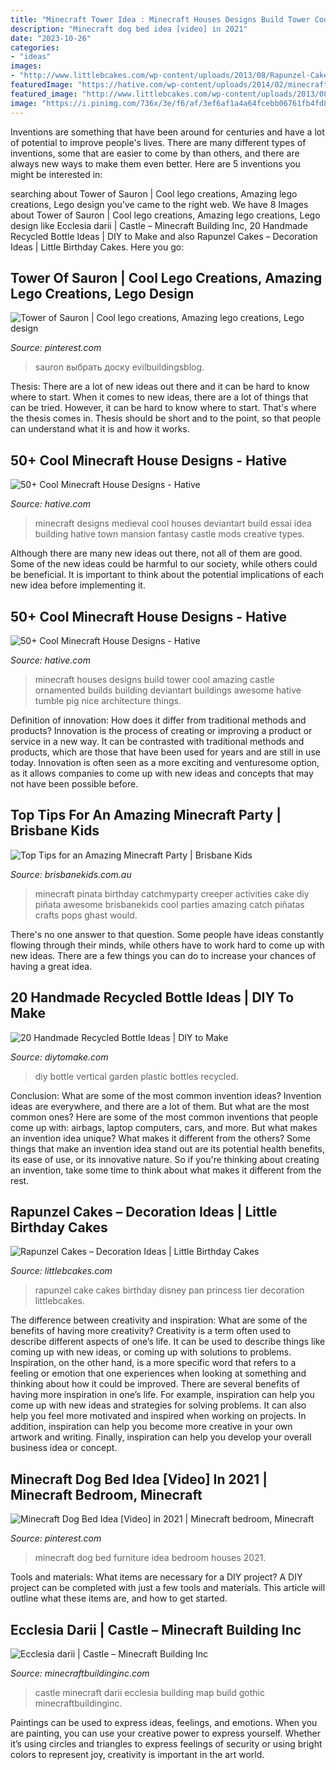```yaml
---
title: "Minecraft Tower Idea : Minecraft Houses Designs Build Tower Cool Amazing Castle Ornamented Builds Building Deviantart Buildings Awesome Hative Tumble Pig Nice Architecture Things"
description: "Minecraft dog bed idea [video] in 2021"
date: "2023-10-26"
categories:
- "ideas"
images:
- "http://www.littlebcakes.com/wp-content/uploads/2013/08/Rapunzel-Cake-Pan.jpg"
featuredImage: "https://hative.com/wp-content/uploads/2014/02/minecraft-houses/medieval-house-idea-24.jpg"
featured_image: "http://www.littlebcakes.com/wp-content/uploads/2013/08/Rapunzel-Cake-Pan.jpg"
image: "https://i.pinimg.com/736x/3e/f6/af/3ef6af1a4a64fcebb06761fb4fd819dc.jpg"
---
```



Inventions are something that have been around for centuries and have a lot of potential to improve people's lives. There are many different types of inventions, some that are easier to come by than others, and there are always new ways to make them even better. Here are 5 inventions you might be interested in: 

	

		
searching about Tower of Sauron | Cool lego creations, Amazing lego creations, Lego design you've came to the right web. We have 8 Images about Tower of Sauron | Cool lego creations, Amazing lego creations, Lego design like Ecclesia darii | Castle – Minecraft Building Inc, 20 Handmade Recycled Bottle Ideas | DIY to Make and also Rapunzel Cakes – Decoration Ideas | Little Birthday Cakes. Here you go:
		
    
## Tower Of Sauron | Cool Lego Creations, Amazing Lego Creations, Lego Design

<img loading=lazy src="https://i.pinimg.com/736x/26/e5/6e/26e56eb46645c6b3f773ad59b6974554.jpg" onerror="this.onerror=null;this.src='https://tse3.mm.bing.net/th?id=OIP.gWPPijyiEjYEAjTkykWHrwHaJ4&amp;pid=15.1';" alt="Tower of Sauron | Cool lego creations, Amazing lego creations, Lego design">

_Source: pinterest.com_

>sauron выбрать доску evilbuildingsblog. 

	

Thesis: There are a lot of new ideas out there and it can be hard to know where to start.
When it comes to new ideas, there are a lot of things that can be tried. However, it can be hard to know where to start. That's where the thesis comes in. Thesis should be short and to the point, so that people can understand what it is and how it works.

    
## 50+ Cool Minecraft House Designs - Hative

<img loading=lazy src="https://hative.com/wp-content/uploads/2014/02/minecraft-houses/medieval-house-idea-24.jpg" onerror="this.onerror=null;this.src='https://tse3.mm.bing.net/th?id=OIP.FC_cKkRqnPdJjjE61TbQCwHaD7&amp;pid=15.1';" alt="50+ Cool Minecraft House Designs - Hative">

_Source: hative.com_

>minecraft designs medieval cool houses deviantart build essai idea building hative town mansion fantasy castle mods creative types. 

	

Although there are many new ideas out there, not all of them are good. Some of the new ideas could be harmful to our society, while others could be beneficial. It is important to think about the potential implications of each new idea before implementing it.

    
## 50+ Cool Minecraft House Designs - Hative

<img loading=lazy src="https://hative.com/wp-content/uploads/2014/02/minecraft-houses/ornamented-tower-design-50.jpg" onerror="this.onerror=null;this.src='https://tse3.mm.bing.net/th?id=OIP.jFE6Rn2X-AZM-wvAArdkOQHaJH&amp;pid=15.1';" alt="50+ Cool Minecraft House Designs - Hative">

_Source: hative.com_

>minecraft houses designs build tower cool amazing castle ornamented builds building deviantart buildings awesome hative tumble pig nice architecture things. 

	

Definition of innovation: How does it differ from traditional methods and products?
Innovation is the process of creating or improving a product or service in a new way. It can be contrasted with traditional methods and products, which are those that have been used for years and are still in use today. Innovation is often seen as a more exciting and venturesome option, as it allows companies to come up with new ideas and concepts that may not have been possible before.

    
## Top Tips For An Amazing Minecraft Party | Brisbane Kids

<img loading=lazy src="https://brisbanekids.com.au/wp-content/uploads/2014/05/Creeper-Pinata-e1400212567809.jpg" onerror="this.onerror=null;this.src='https://tse3.mm.bing.net/th?id=OIP.a2nI04OcFmPjfXWxv0iZyQAAAA&amp;pid=15.1';" alt="Top Tips for an Amazing Minecraft Party | Brisbane Kids">

_Source: brisbanekids.com.au_

>minecraft pinata birthday catchmyparty creeper activities cake diy piñata awesome brisbanekids cool parties amazing catch piñatas crafts pops ghast would. 

	

There's no one answer to that question. Some people have ideas constantly flowing through their minds, while others have to work hard to come up with new ideas. There are a few things you can do to increase your chances of having a great idea.

    
## 20 Handmade Recycled Bottle Ideas | DIY To Make

<img loading=lazy src="http://www.diytomake.com/wp-content/uploads/2016/11/DIY-Vertical-Garden-From-Plastic-Bottles.jpg" onerror="this.onerror=null;this.src='https://tse1.mm.bing.net/th?id=OIP.ue8pWvtZZ5C_E477LfemfgHaJ4&amp;pid=15.1';" alt="20 Handmade Recycled Bottle Ideas | DIY to Make">

_Source: diytomake.com_

>diy bottle vertical garden plastic bottles recycled. 

	

Conclusion: What are some of the most common invention ideas?
Invention ideas are everywhere, and there are a lot of them. But what are the most common ones? Here are some of the most common inventions that people come up with: airbags, laptop computers, cars, and more. 
But what makes an invention idea unique? What makes it different from the others? 
Some things that make an invention idea stand out are its potential health benefits, its ease of use, or its innovative nature. So if you're thinking about creating an invention, take some time to think about what makes it different from the rest.

    
## Rapunzel Cakes – Decoration Ideas | Little Birthday Cakes

<img loading=lazy src="http://www.littlebcakes.com/wp-content/uploads/2013/08/Rapunzel-Cake-Pan.jpg" onerror="this.onerror=null;this.src='https://tse3.mm.bing.net/th?id=OIP.tqgWB2Q-8wN5bo5QcUhSjQHaKI&amp;pid=15.1';" alt="Rapunzel Cakes – Decoration Ideas | Little Birthday Cakes">

_Source: littlebcakes.com_

>rapunzel cake cakes birthday disney pan princess tier decoration littlebcakes. 

	

The difference between creativity and inspiration: What are some of the benefits of having more creativity?
Creativity is a term often used to describe different aspects of one’s life. It can be used to describe things like coming up with new ideas, or coming up with solutions to problems. Inspiration, on the other hand, is a more specific word that refers to a feeling or emotion that one experiences when looking at something and thinking about how it could be improved.
There are several benefits of having more inspiration in one’s life. For example, inspiration can help you come up with new ideas and strategies for solving problems. It can also help you feel more motivated and inspired when working on projects. In addition, inspiration can help you become more creative in your own artwork and writing. Finally, inspiration can help you develop your overall business idea or concept.

    
## Minecraft Dog Bed Idea [Video] In 2021 | Minecraft Bedroom, Minecraft

<img loading=lazy src="https://i.pinimg.com/736x/3e/f6/af/3ef6af1a4a64fcebb06761fb4fd819dc.jpg" onerror="this.onerror=null;this.src='https://tse4.mm.bing.net/th?id=OIP.exAqZhnIkAkHPPW04pQPgwHaHa&amp;pid=15.1';" alt="Minecraft Dog Bed Idea [Video] in 2021 | Minecraft bedroom, Minecraft">

_Source: pinterest.com_

>minecraft dog bed furniture idea bedroom houses 2021. 

	

Tools and materials: What items are necessary for a DIY project?
A DIY project can be completed with just a few tools and materials. This article will outline what these items are, and how to get started.

    
## Ecclesia Darii | Castle – Minecraft Building Inc

<img loading=lazy src="http://minecraftbuildinginc.com/wp-content/uploads/2013/10/Ecclesia-darii-Minecraft-castle-ideas-7.jpg" onerror="this.onerror=null;this.src='https://tse4.mm.bing.net/th?id=OIP.RrZnGCOvZ83RLWNKQI1j7AHaEK&amp;pid=15.1';" alt="Ecclesia darii | Castle – Minecraft Building Inc">

_Source: minecraftbuildinginc.com_

>castle minecraft darii ecclesia building map build gothic minecraftbuildinginc. 

	

Paintings can be used to express ideas, feelings, and emotions.
When you are painting, you can use your creative power to express yourself. Whether it’s using circles and triangles to express feelings of security or using bright colors to represent joy, creativity is important in the art world.

